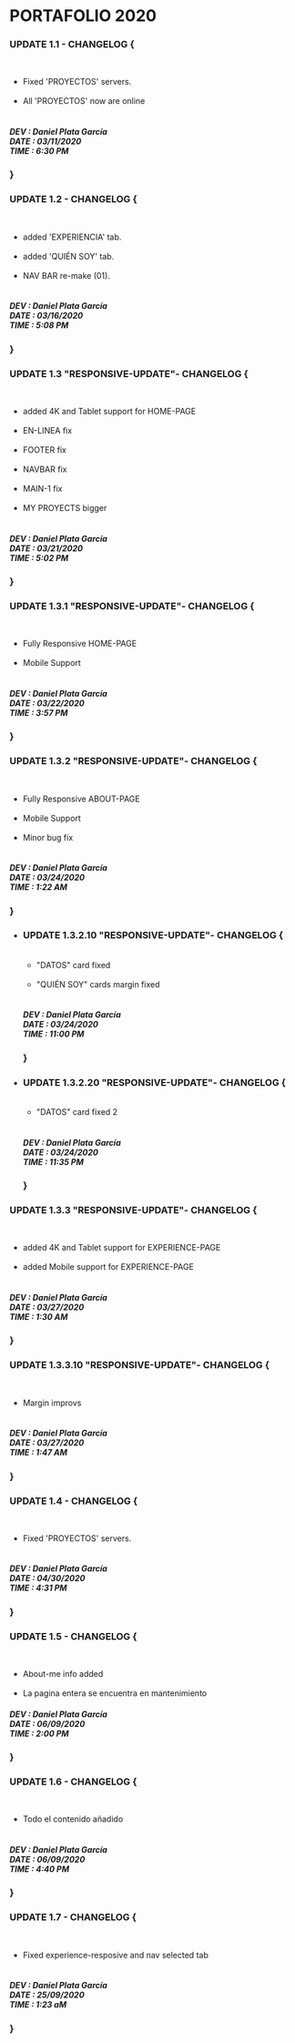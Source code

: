 # PORTAFOLIO 2020

<h3>
  UPDATE 1.1 - CHANGELOG { 
</h3>
  <br>
<ul>
  <li>Fixed 'PROYECTOS' servers.</li><br>
  <li>All 'PROYECTOS' now are online</li><br>
</ul> 
      <h5>
          DEV : Daniel Plata García<br>
          DATE : 03/11/2020<br>
          TIME : 6:30 PM<br>
      </h5>
  <h3>
      }
  </h3>
 
<h3>
  UPDATE 1.2 - CHANGELOG { 
</h3>
  <br>
<ul>
  <li>added 'EXPERIENCIA' tab.</li><br>
  <li>added 'QUIÉN SOY' tab.</li><br>
  <li>NAV BAR re-make (01).</li><br>
</ul> 
      <h5>
          DEV : Daniel Plata García<br>
          DATE : 03/16/2020<br>
          TIME : 5:08 PM<br>
      </h5>
  <h3>
      }
  </h3>
  
  <h3>
  UPDATE 1.3 "RESPONSIVE-UPDATE"- CHANGELOG { 
</h3>
  <br>
<ul>
  <li>added 4K and Tablet support for HOME-PAGE</li><br>
  <li>EN-LINEA fix</li><br>
  <li>FOOTER fix</li><br>
  <li>NAVBAR fix</li><br>
  <li>MAIN-1 fix</li><br>
  <li>MY PROYECTS bigger</li><br>
</ul> 
      <h5>
          DEV : Daniel Plata García<br>
          DATE : 03/21/2020<br>
          TIME : 5:02 PM<br>
      </h5>
  <h3>
      }
  </h3>
 
   <h3>
  UPDATE 1.3.1 "RESPONSIVE-UPDATE"- CHANGELOG { 
</h3>
  <br>
<ul>
  <li>Fully Responsive HOME-PAGE</li><br>
  <li>Mobile Support</li><br>
</ul> 
      <h5>
          DEV : Daniel Plata García<br>
          DATE : 03/22/2020<br>
          TIME : 3:57 PM<br>
      </h5>
  <h3>
      }
  </h3>
          <h3>
  UPDATE 1.3.2 "RESPONSIVE-UPDATE"- CHANGELOG { 
</h3>
  <br>
<ul>
  <li>Fully Responsive ABOUT-PAGE</li><br>
  <li>Mobile Support</li><br>
  <li>Minor bug fix</li><br>
</ul> 
      <h5>
          DEV : Daniel Plata García<br>
          DATE : 03/24/2020<br>
          TIME : 1:22 AM<br>
      </h5>
  <h3>
      }
  </h3>
 
 <ul>
    <li>
 
   <h3>
  UPDATE 1.3.2.10 "RESPONSIVE-UPDATE"- CHANGELOG { 
</h3>
  <br>
<ul>
  <li>"DATOS" card fixed</li><br>
  <li>"QUIÉN SOY" cards margin fixed</li><br>
</ul> 
      <h5>
          DEV : Daniel Plata García<br>
          DATE : 03/24/2020<br>
          TIME : 11:00 PM<br>
      </h5>
  <h3>
      }
  </h3>
  
   <li>
 
   <h3>
  UPDATE 1.3.2.20 "RESPONSIVE-UPDATE"- CHANGELOG { 
</h3>
  <br>
<ul>
  <li>"DATOS" card fixed 2</li><br>
</ul> 
      <h5>
          DEV : Daniel Plata García<br>
          DATE : 03/24/2020<br>
          TIME : 11:35 PM<br>
      </h5>
  <h3>
      }
  </h3>
 
    
  </ul>
 </h3>
 <h3>
  UPDATE 1.3.3 "RESPONSIVE-UPDATE"- CHANGELOG { 
</h3>
  <br>
<ul>
  <li>added 4K and Tablet support for EXPERIENCE-PAGE</li><br>
  <li>added Mobile support for EXPERIENCE-PAGE</li><br>
</ul> 
      <h5>
          DEV : Daniel Plata García<br>
          DATE : 03/27/2020<br>
          TIME : 1:30 AM<br>
      </h5>
  <h3>
      }
  </h3>
 
 <h3>
  UPDATE 1.3.3.10 "RESPONSIVE-UPDATE"- CHANGELOG { 
</h3>
  <br>
<ul>
  <li>Margin improvs</li><br>
</ul> 
      <h5>
          DEV : Daniel Plata García<br>
          DATE : 03/27/2020<br>
          TIME : 1:47 AM<br>
      </h5>
  <h3>
      }
  </h3>

 
<h3>
  UPDATE 1.4 - CHANGELOG { 
</h3>
  <br>
<ul>
  <li>Fixed 'PROYECTOS' servers.</li><br> 
</ul> 
      <h5>
          DEV : Daniel Plata García<br>
          DATE : 04/30/2020<br>
          TIME : 4:31 PM<br>
      </h5>
  <h3>
      }
  </h3>

 <h3>
  UPDATE 1.5 - CHANGELOG { 
</h3>
  <br>
<ul>
  <li>About-me info added</li><br>
	<li>La pagina entera se encuentra en mantenimiento</li>
</ul> 
      <h5>
          DEV : Daniel Plata García<br>
          DATE : 06/09/2020<br>
          TIME : 2:00 PM<br>
      </h5>
  <h3>
      }
  </h3>

 <h3>
  UPDATE 1.6 - CHANGELOG { 
</h3>
  <br>
<ul>
  <li>Todo el contenido añadido</li><br>	
</ul> 
      <h5>
          DEV : Daniel Plata García<br>
          DATE : 06/09/2020<br>
          TIME : 4:40 PM<br>
      </h5>
  <h3>
      }
  </h3>

<h3>
  UPDATE 1.7 - CHANGELOG { 
</h3>
  <br>
<ul>
  <li>Fixed experience-resposive and nav selected tab</li><br>	
</ul> 
      <h5>
          DEV : Daniel Plata García<br>
          DATE : 25/09/2020<br>
          TIME : 1:23 aM<br>
      </h5>
  <h3>
      }
  </h3>
